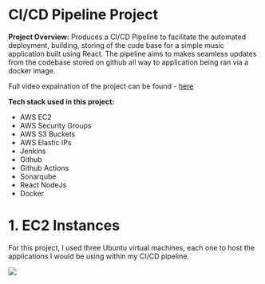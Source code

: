 # CI/CD Pipeline Project

**Project Overview:** Produces a CI/CD Pipeline to facilitate the automated deployment, building, storing of the code base for a simple music application built using React. The pipeline aims to makes seamless updates from the codebase stored on github all way to application being ran via a docker image.

Full video expalnation of the project can be found - [here](https://youtu.be/7RNAai6ZWN4)

**Tech stack used in this project:**

* AWS EC2
* AWS Security Groups
* AWS S3 Buckets
* AWS Elastic IPs
* Jenkins
* Github
* Github Actions
* Sonarqube
* React NodeJs
* Docker

# 1. EC2 Instances

For this project, I used three Ubuntu virtual machines, each one to host the applications I would be using within my CI/CD pipeline. 

![](/Assets/Images/imamgem3.jpg)
